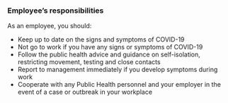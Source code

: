 ###  Employee’s responsibilities

As an employee, you should:

  * Keep up to date on the signs and symptoms of COVID-19 
  * Not go to work if you have any signs or symptoms of COVID-19 
  * Follow the public health advice and guidance on self-isolation, restricting movement, testing and close contacts 
  * Report to management immediately if you develop symptoms during work 
  * Cooperate with any Public Health personnel and your employer in the event of a case or outbreak in your workplace 
